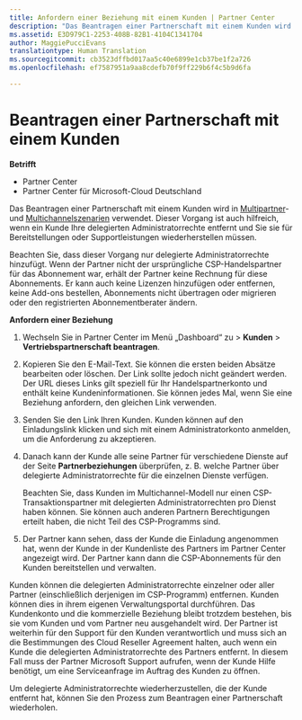 ```yaml
---
title: Anfordern einer Beziehung mit einem Kunden | Partner Center
description: "Das Beantragen einer Partnerschaft mit einem Kunden wird in Multipartner- und Multichannelszenarien verwendet. Dieser Vorgang ist auch hilfreich, wenn ein Kunde Ihre delegierten Administratorrechte entfernt und Sie sie für Bereitstellungen oder Supportleistungen wiederherstellen müssen."
ms.assetid: E3D979C1-2253-408B-82B1-4104C1341704
author: MaggiePucciEvans
translationtype: Human Translation
ms.sourcegitcommit: cb3523dffbd017aa5c40e6899e1cb37be1f2a726
ms.openlocfilehash: ef7587951a9aa8cdefb70f9ff229b6f4c5b9d6fa

---
```


# Beantragen einer Partnerschaft mit einem Kunden

**Betrifft**

-  Partner Center
-  Partner Center für Microsoft-Cloud Deutschland

Das Beantragen einer Partnerschaft mit einem Kunden wird in [Multipartner](multipartner.md)- und [Multichannelszenarien](multichannel.md) verwendet. Dieser Vorgang ist auch hilfreich, wenn ein Kunde Ihre delegierten Administratorrechte entfernt und Sie sie für Bereitstellungen oder Supportleistungen wiederherstellen müssen.

Beachten Sie, dass dieser Vorgang nur delegierte Administratorrechte hinzufügt. Wenn der Partner nicht der ursprüngliche CSP-Handelspartner für das Abonnement war, erhält der Partner keine Rechnung für diese Abonnements. Er kann auch keine Lizenzen hinzufügen oder entfernen, keine Add-ons bestellen, Abonnements nicht übertragen oder migrieren oder den registrierten Abonnementberater ändern.

<a href="" id="requestarelationship"></a>
**Anfordern einer Beziehung**

1.  Wechseln Sie in Partner Center im Menü „Dashboard“ zu &gt; **Kunden** &gt; **Vertriebspartnerschaft beantragen**.
2.  Kopieren Sie den E-Mail-Text. Sie können die ersten beiden Absätze bearbeiten oder löschen. Der Link sollte jedoch nicht geändert werden. Der URL dieses Links gilt speziell für Ihr Handelspartnerkonto und enthält keine Kundeninformationen. Sie können jedes Mal, wenn Sie eine Beziehung anfordern, den gleichen Link verwenden.
3.  Senden Sie den Link Ihren Kunden. Kunden können auf den Einladungslink klicken und sich mit einem Administratorkonto anmelden, um die Anforderung zu akzeptieren.
4.  Danach kann der Kunde alle seine Partner für verschiedene Dienste auf der Seite **Partnerbeziehungen** überprüfen, z. B. welche Partner über delegierte Administratorrechte für die einzelnen Dienste verfügen.

    Beachten Sie, dass Kunden im Multichannel-Modell nur einen CSP-Transaktionspartner mit delegierten Administratorrechten pro Dienst haben können. Sie können auch anderen Partnern Berechtigungen erteilt haben, die nicht Teil des CSP-Programms sind.

5.  Der Partner kann sehen, dass der Kunde die Einladung angenommen hat, wenn der Kunde in der Kundenliste des Partners im Partner Center angezeigt wird. Der Partner kann dann die CSP-Abonnements für den Kunden bereitstellen und verwalten.

Kunden können die delegierten Administratorrechte einzelner oder aller Partner (einschließlich derjenigen im CSP-Programm) entfernen. Kunden können dies in ihrem eigenen Verwaltungsportal durchführen. Das Kundenkonto und die kommerzielle Beziehung bleibt trotzdem bestehen, bis sie vom Kunden und vom Partner neu ausgehandelt wird. Der Partner ist weiterhin für den Support für den Kunden verantwortlich und muss sich an die Bestimmungen des Cloud Reseller Agreement halten, auch wenn ein Kunde die delegierten Administratorrechte des Partners entfernt. In diesem Fall muss der Partner Microsoft Support aufrufen, wenn der Kunde Hilfe benötigt, um eine Serviceanfrage im Auftrag des Kunden zu öffnen.

Um delegierte Administratorrechte wiederherzustellen, die der Kunde entfernt hat, können Sie den Prozess zum Beantragen einer Partnerschaft wiederholen.

 

 






<!--HONumber=Jan17_HO2-->



